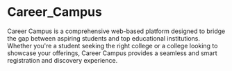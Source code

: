# Career_Campus
Career Campus is a comprehensive web-based platform designed to bridge the gap between aspiring students and top educational institutions. Whether you're a student seeking the right college or a college looking to showcase your offerings, Career Campus provides a seamless and smart registration and discovery experience.
